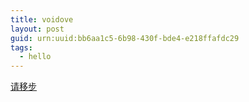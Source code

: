 ```yaml
---
title: voidove
layout: post
guid: urn:uuid:bb6aa1c5-6b98-430f-bde4-e218ffafdc29
tags:
  - hello
---
```


[请移步](https://github.com/voidove/jug-jug/issues)
